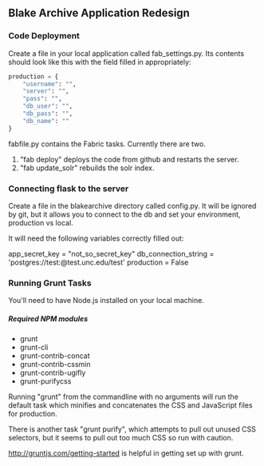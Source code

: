 ## Blake Archive Application Redesign

### Code Deployment
Create a file in your local application called fab_settings.py. Its contents should look like this with the field filled in
appropriately:

```python
production = {
    "username": "",
    "server": "",
    "pass": "",
    "db_user": "",
    "db_pass": "",
    "db_name": ""
}
```

fabfile.py contains the Fabric tasks.
Currently there are two.

1. "fab deploy" deploys the code from github and restarts the server.
2. "fab update_solr" rebuilds the solr index.


### Connecting flask to the server
Create a file in the blakearchive directory called config.py. It will be ignored by git, but it allows you to connect to the db and
set your environment, production vs local.

It will need the following variables correctly filled out:

app_secret_key = "not_so_secret_key"
db_connection_string = 'postgres://test:@test.unc.edu/test'
production = False

### Running Grunt Tasks
You'll need to have Node.js installed on your local machine.

##### Required NPM modules
* grunt
* grunt-cli
* grunt-contrib-concat
* grunt-contrib-cssmin
* grunt-contrib-ugifly
* grunt-purifycss


Running "grunt" from the commandline with no arguments will run the default task which minifies and concatenates the CSS and
JavaScript files for production.

There is another task "grunt purify", which attempts to pull out unused CSS selectors, but it seems to pull out too much
CSS so run with caution.

http://gruntjs.com/getting-started is helpful in getting set up with grunt.